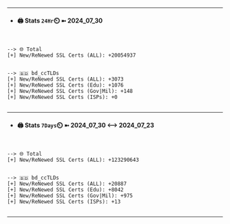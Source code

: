 

---
- #### 🖨️ **Stats** `24Hr`⏲️ ➼ 2024_07_30
```console


--> 🌐 Total
[+] New/ReNewed SSL Certs (ALL): +20054937


--> 🇧🇩 bd_ccTLDs
[+] New/ReNewed SSL Certs (ALL): +3073
[+] New/ReNewed SSL Certs (Edu): +1076
[+] New/ReNewed SSL Certs (Gov|Mil): +148
[+] New/ReNewed SSL Certs (ISPs): +0


```

---
- #### 🖨️ **Stats** `7Days`⏲️ ➼ 2024_07_30 <--> 2024_07_23
```console


--> 🌐 Total
[+] New/ReNewed SSL Certs (ALL): +123290643


--> 🇧🇩 bd_ccTLDs
[+] New/ReNewed SSL Certs (ALL): +20887
[+] New/ReNewed SSL Certs (Edu): +8042
[+] New/ReNewed SSL Certs (Gov|Mil): +975
[+] New/ReNewed SSL Certs (ISPs): +13


```

---

